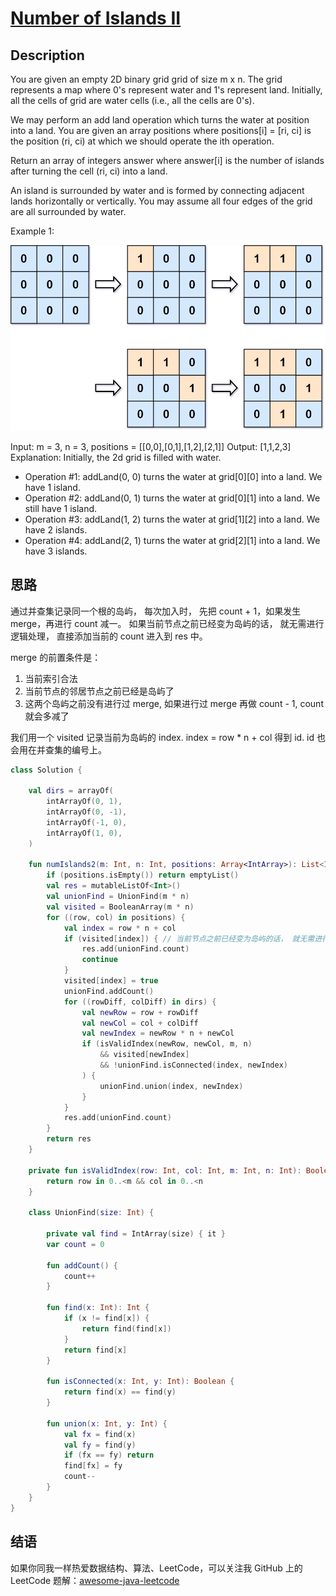 # [Number of Islands II][title]

## Description
You are given an empty 2D binary grid grid of size m x n. The grid represents a map where 0's represent water and 1's represent land. Initially, all the cells of grid are water cells (i.e., all the cells are 0's).

We may perform an add land operation which turns the water at position into a land. You are given an array positions where positions[i] = [ri, ci] is the position (ri, ci) at which we should operate the ith operation.

Return an array of integers answer where answer[i] is the number of islands after turning the cell (ri, ci) into a land.

An island is surrounded by water and is formed by connecting adjacent lands horizontally or vertically. You may assume all four edges of the grid are all surrounded by water.

Example 1:

![img.png](img.png)

Input: m = 3, n = 3, positions = [[0,0],[0,1],[1,2],[2,1]]
Output: [1,1,2,3]
Explanation:
Initially, the 2d grid is filled with water.
- Operation #1: addLand(0, 0) turns the water at grid[0][0] into a land. We have 1 island.
- Operation #2: addLand(0, 1) turns the water at grid[0][1] into a land. We still have 1 island.
- Operation #3: addLand(1, 2) turns the water at grid[1][2] into a land. We have 2 islands.
- Operation #4: addLand(2, 1) turns the water at grid[2][1] into a land. We have 3 islands.

## 思路
通过并查集记录同一个根的岛屿， 每次加入时， 先把 count + 1，如果发生 merge，再进行 count 减一。
如果当前节点之前已经变为岛屿的话， 就无需进行逻辑处理， 直接添加当前的 count 进入到 res 中。

merge 的前置条件是：
1. 当前索引合法 
2. 当前节点的邻居节点之前已经是岛屿了
3. 这两个岛屿之前没有进行过 merge, 如果进行过 merge 再做 count - 1, count 就会多减了 

我们用一个 visited 记录当前为岛屿的 index. index = row * n + col 得到 id. id 也会用在并查集的编号上。

```kotlin
class Solution {

    val dirs = arrayOf(
        intArrayOf(0, 1),
        intArrayOf(0, -1),
        intArrayOf(-1, 0),
        intArrayOf(1, 0),
    )

    fun numIslands2(m: Int, n: Int, positions: Array<IntArray>): List<Int> {
        if (positions.isEmpty()) return emptyList()
        val res = mutableListOf<Int>()
        val unionFind = UnionFind(m * n)
        val visited = BooleanArray(m * n)
        for ((row, col) in positions) {
            val index = row * n + col
            if (visited[index]) { // 当前节点之前已经变为岛屿的话， 就无需进行逻辑处理， 直接添加当前的 count 进入到 res 中。
                res.add(unionFind.count)
                continue
            }
            visited[index] = true
            unionFind.addCount()
            for ((rowDiff, colDiff) in dirs) {
                val newRow = row + rowDiff
                val newCol = col + colDiff
                val newIndex = newRow * n + newCol
                if (isValidIndex(newRow, newCol, m, n)
                    && visited[newIndex]
                    && !unionFind.isConnected(index, newIndex)
                ) {
                    unionFind.union(index, newIndex)
                }
            }
            res.add(unionFind.count)
        }
        return res
    }

    private fun isValidIndex(row: Int, col: Int, m: Int, n: Int): Boolean {
        return row in 0..<m && col in 0..<n
    }

    class UnionFind(size: Int) {

        private val find = IntArray(size) { it }
        var count = 0

        fun addCount() {
            count++
        }

        fun find(x: Int): Int {
            if (x != find[x]) {
                return find(find[x])
            }
            return find[x]
        }

        fun isConnected(x: Int, y: Int): Boolean {
            return find(x) == find(y)
        }

        fun union(x: Int, y: Int) {
            val fx = find(x)
            val fy = find(y)
            if (fx == fy) return
            find[fx] = fy
            count--
        }
    }
}

```


## 结语

如果你同我一样热爱数据结构、算法、LeetCode，可以关注我 GitHub 上的 LeetCode 题解：[awesome-java-leetcode][ajl]



[title]: https://leetcode.cn/problems/number-of-islands-ii/description/
[ajl]: https://github.com/Blankj/awesome-java-leetcode
